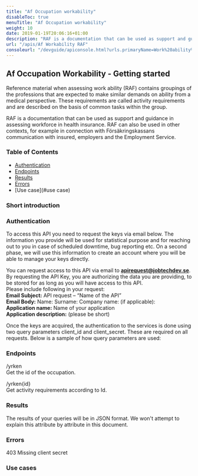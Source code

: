 ```yaml
---
title: "Af Occupation workability"
disableToc: true
menuTitle: "Af Occupation workability"
weight: 10
date: 2019-01-19T20:06:16+01:00
description: "RAF is a documentation that can be used as support and guidance in assessing workforce in health insurance. RAF can also be used in other contexts, for example in connection with Försäkringskassans communication with insured, employers and the Employment Service."
url: "/apis/Af Workability RAF"
consoleurl: "/devguide/apiconsole.html?urls.primaryName=Work%20ability%20"
---
```


## Af Occupation Workability - Getting started

Reference material when assessing work ability (RAF) contains groupings of the professions that are expected to make similar demands on ability from a medical perspective.
These requirements are called activity requirements and are described on the basis of common tasks within the group.

RAF is a documentation that can be used as support and guidance in assessing workforce in health insurance. RAF can also be used in other contexts, 
for example in connection with Försäkringskassans communication with insured, employers and the Employment Service.


### Table of Contents

* [Authentication](#authentication)
* [Endpoints](#endpoints)
* [Results](#results)
* [Errors](#errors)
* [Use case](#use case)




### Short introduction




### Authentication

To access this API you need to request the keys via email below. The information you provide will be used for statistical purpose and for reaching out to you in case of scheduled downtime, bug reporting etc. 
On a second phase, we will use this information to create an account where you will be able to manage your keys directly.  

You can request access to this API via email to **apirequest@jobtechdev.se**.
By requesting the API Key, you are authorizing the data you are providing, to be stored for as long as you will have access to this API.  
Please include following in your request:  
**Email Subject:** API request – “Name of the API”  
**Email Body:** Name: Surname: Company name: (if applicable):  
**Application name:** Name of your application  
**Application description:** (please be short)    

Once the keys are acquired, the authentication to the services is done using two query parameters client_id and client_secret. 
These are required on all requests. Below is a sample of how query parameters are used:




### Endpoints
 /yrken  
Get the id of the occupation.

/yrken{id}  
Get activity requirements according to Id.



### Results

The results of your queries will be in JSON format. We won't attempt to explain this attribute by attribute in this document. 


### Errors

403 Missing client secret

### Use cases




